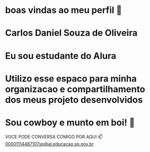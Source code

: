 # boas vindas ao meu perfil 💙
# Carlos Daniel Souza de Oliveira
# Eu sou estudante do Alura
# Utilizo esse espaco para minha organizacao e compartilhamento dos meus projeto desenvolvidos 
# Sou cowboy e munto em boi! 🤠
   VOCE PODE CONVERSA COMIGO POR AQUI 📫
00001114487107sp@al.educacao.sp.gov.br
